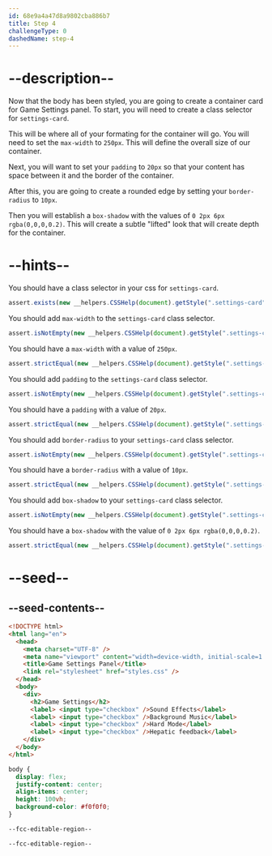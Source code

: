 ```yaml
---
id: 68e9a4a47d8a9802cba886b7
title: Step 4
challengeType: 0
dashedName: step-4
---
```


# --description--

Now that the body has been styled, you are going to create a container card for Game Settings panel. To start, you will need to create a class selector for `settings-card`.

This will be where all of your formating for the container will go. You will need to set the `max-width` to `250px`. This will define the overall size of our container.

Next, you will want to set your `padding` to `20px` so that your content has space between it and the border of the container.

After this, you are going to create a rounded edge by setting your `border-radius` to `10px`.

Then you will establish a `box-shadow` with the values of `0 2px 6px rgba(0,0,0,0.2)`. This will create a subtle "lifted" look that will create depth for the container.

# --hints--

You should have a class selector in your css for `settings-card`.

```js
assert.exists(new __helpers.CSSHelp(document).getStyle(".settings-card"));
```

You should add `max-width` to the `settings-card` class selector.

```js
assert.isNotEmpty(new __helpers.CSSHelp(document).getStyle(".settings-card")?.maxWidth);
```

You should have a `max-width` with a value of `250px`.

```js
assert.strictEqual(new __helpers.CSSHelp(document).getStyle(".settings-card")?.maxWidth, "250px");
```

You should add `padding` to the `settings-card` class selector.

```js
assert.isNotEmpty(new __helpers.CSSHelp(document).getStyle(".settings-card")?.padding);
```

You should have a `padding` with a value of `20px`.

```js
assert.strictEqual(new __helpers.CSSHelp(document).getStyle(".settings-card")?.padding, "20px");
```

You should add `border-radius` to your `settings-card` class selector.

```js
assert.isNotEmpty(new __helpers.CSSHelp(document).getStyle(".settings-card")?.borderRadius);
```

You should have a `border-radius` with a value of `10px`.

```js
assert.strictEqual(new __helpers.CSSHelp(document).getStyle(".settings-card")?.borderRadius, "10px");
```

You should add `box-shadow` to your `settings-card` class selector.

```js
assert.isNotEmpty(new __helpers.CSSHelp(document).getStyle(".settings-card")?.boxShadow);
```

You should have a `box-shadow` with the value of `0 2px 6px rgba(0,0,0,0.2)`.

```js
assert.strictEqual(new __helpers.CSSHelp(document).getStyle(".settings-card")?.boxShadow, "rgba(0, 0, 0, 0.2) 0px 2px 6px");
```

# --seed--

## --seed-contents--

```html
<!DOCTYPE html>
<html lang="en">
  <head>
    <meta charset="UTF-8" />
    <meta name="viewport" content="width=device-width, initial-scale=1.0" />
    <title>Game Settings Panel</title>
    <link rel="stylesheet" href="styles.css" />
  </head>
  <body>
    <div>
      <h2>Game Settings</h2>
      <label> <input type="checkbox" />Sound Effects</label>
      <label> <input type="checkbox" />Background Music</label>
      <label> <input type="checkbox" />Hard Mode</label>
      <label> <input type="checkbox" />Hepatic feedback</label>
    </div>
  </body>
</html>
```

```css
body {
  display: flex;
  justify-content: center;
  align-items: center;
  height: 100vh;
  background-color: #f0f0f0;
}

--fcc-editable-region--

--fcc-editable-region--
```
